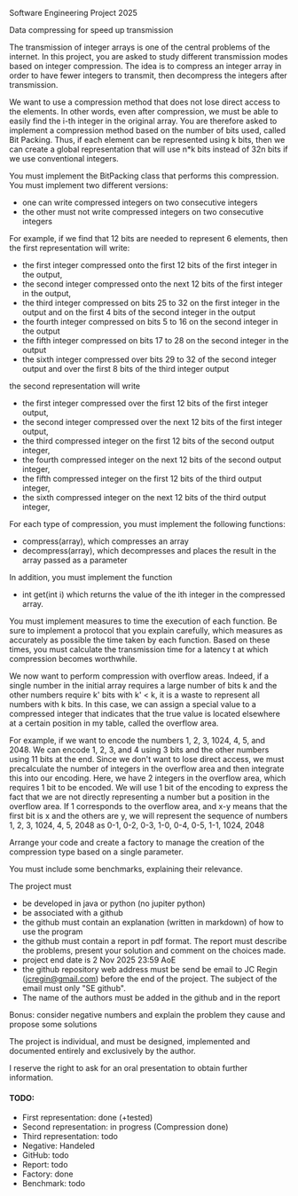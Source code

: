Software Engineering Project 2025

Data compressing for speed up transmission

The transmission of integer arrays is one of the central problems of the internet.
In this project, you are asked to study different transmission modes based on integer compression. The idea is to compress an integer array in order to have fewer integers to transmit, then decompress the integers after transmission.

We want to use a compression method that does not lose direct access to the elements. In other words, even after compression, we must be able to easily find the i-th integer in the original array. 
You are therefore asked to implement a compression method based on the number of bits used, called Bit Packing.
Thus, if each element can be represented using k bits, then we can create a global representation that will use n*k bits instead of 32n bits if we use conventional integers.

You must implement the BitPacking class that performs this compression. You must implement two different versions:
- one can write compressed integers on two consecutive integers
- the other must not write compressed integers on two consecutive integers

For example, if we find that 12 bits are needed to represent 6 elements, then the first representation will write:
- the first integer compressed onto the first 12 bits of the first integer in the output,
- the second integer compressed onto the next 12 bits of the first integer in the output,
- the third integer compressed on bits 25 to 32 on the first integer in the output and on the first 4 bits of the second integer in the output
- the fourth integer compressed on bits 5 to 16 on the second integer in the output
- the fifth integer compressed on bits 17 to 28 on the second integer in the output
- the sixth integer compressed over bits 29 to 32 of the second integer output and over the first 8 bits of the third integer output

the second representation will write
- the first integer compressed over the first 12 bits of the first integer output,
- the second integer compressed over the next 12 bits of the first integer output,
- the third compressed integer on the first 12 bits of the second output integer,
- the fourth compressed integer on the next 12 bits of the second output integer,
- the fifth compressed integer on the first 12 bits of the third output integer,
- the sixth compressed integer on the next 12 bits of the third output integer,

For each type of compression, you must implement the following functions:
- compress(array), which compresses an array
- decompress(array), which decompresses and places the result in the array passed as a parameter

In addition, you must implement the function
- int get(int i) which returns the value of the ith integer in the compressed array.

You must implement measures to time the execution of each function. Be sure to implement a protocol that you explain carefully, which measures as accurately as possible the time taken by each function. Based on these times, you must calculate the transmission time for a latency t at which compression becomes worthwhile.

We now want to perform compression with overflow areas. 
Indeed, if a single number in the initial array requires a large number of bits k and the other numbers require
 k' bits with k' < k, it is a waste to represent all numbers with k bits. In this case, we can assign a special value to a compressed integer that indicates that the true value is located elsewhere at a certain position in my table, called the overflow area.

For example, if we want to encode the numbers 1, 2, 3, 1024, 4, 5, and 2048. We can encode 1, 2, 3, and 4 using 3 bits and the other numbers using 11 bits at the end. Since we don't want to lose direct access, we must precalculate the number of integers in the overflow area and then integrate this into our encoding.
 Here, we have 2 integers in the overflow area, which requires 1 bit to be encoded. We will use 1 bit of the encoding to express the fact that we are not directly representing a number but a position in the overflow area. If 1 corresponds to the overflow area, and x-y means that the first bit is x and the others are y, we will represent the sequence of numbers 1, 2, 3, 1024, 4, 5, 2048 
 as 0-1, 0-2, 0-3, 1-0, 0-4, 0-5, 1-1, 1024, 2048

Arrange your code and create a factory to manage the creation of the compression type based on a single parameter.

You must include some benchmarks, explaining their relevance.

The project must
- be developed in java or python (no jupiter python)
- be associated with a github
- the github must contain an explanation (written in markdown) of how to use the program
- the github must contain a report in pdf format. The report must describe the problems, present your solution and comment on the choices made.
- project end date is 2 Nov 2025 23:59 AoE
- the github repository web address must be send be email to JC Regin (jcregin@gmail.com) before the end of the project. The subject of the email must only "SE github". 
- The name of the authors must be added in the github and in the report

Bonus: consider negative numbers and explain the problem they cause and propose some solutions

The project is individual, and must be designed, implemented and documented entirely and exclusively by the author.

I reserve the right to ask for an oral presentation to obtain further information.


#### **TODO:** 
- First representation: done (+tested)
- Second representation: in progress (Compression done)
- Third representation: todo
- Negative: Handeled
- GitHub: todo
- Report: todo
- Factory: done
- Benchmark: todo
